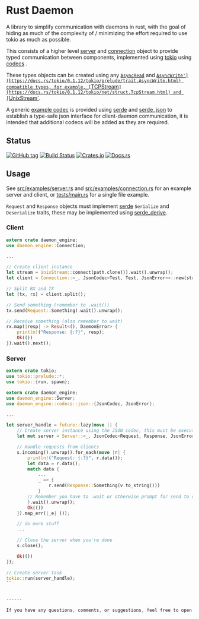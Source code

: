 # Rust Daemon

A library to simplify communication with daemons in rust, with the goal of hiding as much of the complexity of / minimizing the effort required to use tokio as much as possible.

This consists of a higher level [server]() and [connection]() object to provide typed communication between components, implemented using [tokio](https://github.com/tokio-rs/tokio) using [codecs](https://docs.rs/tokio/0.1.12/tokio/codec/index.html) .

These types objects can be created using any [`AsyncRead`](https://docs.rs/tokio/0.1.12/tokio/prelude/trait.AsyncRead.html) and [`AsyncWrite'](https://docs.rs/tokio/0.1.12/tokio/prelude/trait.AsyncWrite.html) compatible types, for example, [`TCPStream`](https://docs.rs/tokio/0.1.12/tokio/net/struct.TcpStream.html) and [`UnixStream`](https://docs.rs/tokio/0.1.12/tokio/net/struct.UnixStream.html).


A generic [example codec](src/codecs/json.rs) is provided using [serde](https://serde.rs/) and [serde_json](https://github.com/serde-rs/json) to establish a type-safe json interface for client-daemon communication, it is intended that additional codecs will be added as they are required.


## Status

[![GitHub tag](https://img.shields.io/github/tag/ryankurte/daemon-engine.svg)](https://github.com/ryankurte/daemon-engine)
[![Build Status](https://travis-ci.com/ryankurte/rust-daemon.svg?branch=master)](https://travis-ci.com/ryankurte/rust-daemon)
[![Crates.io](https://img.shields.io/crates/v/daemon-engine.svg)](https://crates.io/crates/daemon-engine)
[![Docs.rs](https://docs.rs/daemon-engine/badge.svg)](https://docs.rs/daemon-engine)


## Usage

See [src/examples/server.rs](src/examples/server.rs) and [src/examples/connection.rs](src/examples/client.rs) for an example server and client, or [tests/main.rs](tests/main.rs) for a single file example.

`Request` and `Response` objects must implement [serde](https://serde.rs/) `Serialize` and `Deserialize` traits, these may be implemented using [serde_derive](https://serde.rs/derive.html).

### Client
```rust
extern crate daemon_engine;
use daemon_engine::Connection;

...

// Create client instance
let stream = UnixStream::connect(path.clone()).wait().unwrap();
let client = Connection::<_, JsonCodec<Test, Test, JsonError>>::new(stream);

// Split RX and TX
let (tx, rx) = client.split();

// Send something (remember to .wait())
tx.send(Request::Something).wait().unwrap();

// Receive something (also remember to wait)
rx.map(|resp| -> Result<(), DaemonError> {
    println!("Response: {:?}", resp);
    Ok(())
}).wait().next();
```

### Server
```rust
extern crate tokio;
use tokio::prelude::*;
use tokio::{run, spawn};

extern crate daemon_engine;
use daemon_engine::Server;
use daemon_engine::codecs::json::{JsonCodec, JsonError};

...

let server_handle = future::lazy(move || {
    // Create server instance using the JSON codec, this must be executed from within a tokio context
    let mut server = Server::<_, JsonCodec<Request, Response, JsonError>>::new_unix(&server_path).unwrap();

    // Handle requests from clients
    s.incoming().unwrap().for_each(move |r| {
        println!("Request: {:?}", r.data());
        let data = r.data();
        match data {
            ...
            _ => {
                r.send(Response::Something(v.to_string()))
            }
        // Remember you have to .wait or otherwise prompt for send to occur
        }.wait().unwrap();
        Ok(())
    }).map_err(|_e| ());

    // do more stuff
    ...

    // Close the server when you're done
    s.close();

    Ok(())
});

// Create server task
tokio::run(server_handle);
``


------

If you have any questions, comments, or suggestions, feel free to open an issue or a pull request.